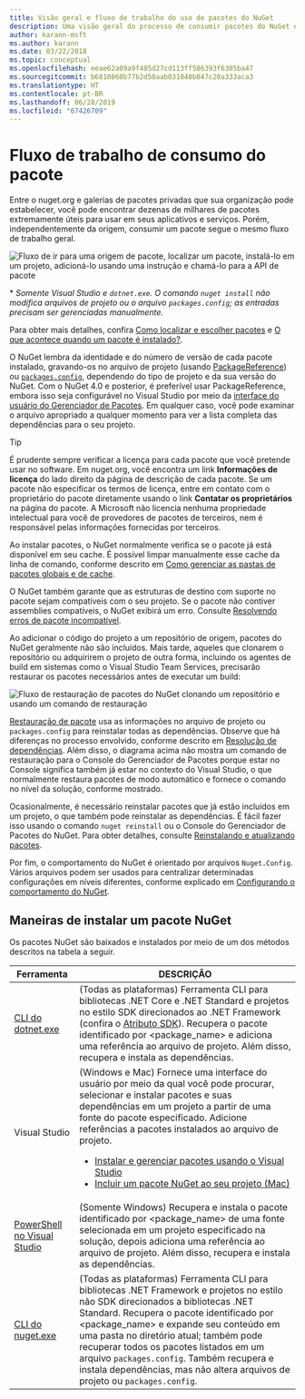 ```yaml
---
title: Visão geral e fluxo de trabalho do uso de pacotes do NuGet
description: Uma visão geral do processo de consumir pacotes do NuGet em um projeto, com links para outras partes específicas do processo.
author: karann-msft
ms.author: karann
ms.date: 03/22/2018
ms.topic: conceptual
ms.openlocfilehash: eeae62a09a9f405d27cd113ff586393f6305ba47
ms.sourcegitcommit: b6810860b77b2d50aab031040b047c20a333aca3
ms.translationtype: HT
ms.contentlocale: pt-BR
ms.lasthandoff: 06/28/2019
ms.locfileid: "67426709"
---
```

# <a name="package-consumption-workflow"></a>Fluxo de trabalho de consumo do pacote

Entre o nuget.org e galerias de pacotes privadas que sua organização pode estabelecer, você pode encontrar dezenas de milhares de pacotes extremamente úteis para usar em seus aplicativos e serviços. Porém, independentemente da origem, consumir um pacote segue o mesmo fluxo de trabalho geral.

![Fluxo de ir para uma origem de pacote, localizar um pacote, instalá-lo em um projeto, adicioná-lo usando uma instrução e chamá-lo para a API de pacote](media/Overview-01-GeneralFlow.png)

\* _Somente Visual Studio e `dotnet.exe`. O comando `nuget install` não modifica arquivos de projeto ou o arquivo `packages.config`; as entradas precisam ser gerenciadas manualmente._

Para obter mais detalhes, confira [Como localizar e escolher pacotes](../consume-packages/finding-and-choosing-packages.md) e [O que acontece quando um pacote é instalado?](../concepts/package-installation-process.md).

O NuGet lembra da identidade e do número de versão de cada pacote instalado, gravando-os no arquivo de projeto (usando [PackageReference](../consume-packages/package-references-in-project-files.md)) ou [`packages.config`](../reference/packages-config.md), dependendo do tipo de projeto e da sua versão do NuGet. Com o NuGet 4.0 e posterior, é preferível usar PackageReference, embora isso seja configurável no Visual Studio por meio da [interface do usuário do Gerenciador de Pacotes](../tools/package-manager-ui.md). Em qualquer caso, você pode examinar o arquivo apropriado a qualquer momento para ver a lista completa das dependências para o seu projeto.

> [!Tip]
> É prudente sempre verificar a licença para cada pacote que você pretende usar no software. Em nuget.org, você encontra um link **Informações de licença** do lado direito da página de descrição de cada pacote. Se um pacote não especificar os termos de licença, entre em contato com o proprietário do pacote diretamente usando o link **Contatar os proprietários** na página do pacote. A Microsoft não licencia nenhuma propriedade intelectual para você de provedores de pacotes de terceiros, nem é responsável pelas informações fornecidas por terceiros.

Ao instalar pacotes, o NuGet normalmente verifica se o pacote já está disponível em seu cache. É possível limpar manualmente esse cache da linha de comando, conforme descrito em [Como gerenciar as pastas de pacotes globais e de cache](../consume-packages/managing-the-global-packages-and-cache-folders.md).

O NuGet também garante que as estruturas de destino com suporte no pacote sejam compatíveis com o seu projeto. Se o pacote não contiver assemblies compatíveis, o NuGet exibirá um erro. Consulte [Resolvendo erros de pacote incompatível](dependency-resolution.md#resolving-incompatible-package-errors).

Ao adicionar o código do projeto a um repositório de origem, pacotes do NuGet geralmente não são incluídos. Mais tarde, aqueles que clonarem o repositório ou adquirirem o projeto de outra forma, incluindo os agentes de build em sistemas como o Visual Studio Team Services, precisarão restaurar os pacotes necessários antes de executar um build:

![Fluxo de restauração de pacotes do NuGet clonando um repositório e usando um comando de restauração](media/Overview-02-RestoreFlow.png)

[Restauração de pacote](../consume-packages/package-restore.md) usa as informações no arquivo de projeto ou `packages.config` para reinstalar todas as dependências. Observe que há diferenças no processo envolvido, conforme descrito em [Resolução de dependências](../consume-packages/dependency-resolution.md). Além disso, o diagrama acima não mostra um comando de restauração para o Console do Gerenciador de Pacotes porque estar no Console significa também já estar no contexto do Visual Studio, o que normalmente restaura pacotes de modo automático e fornece o comando no nível da solução, conforme mostrado.

Ocasionalmente, é necessário reinstalar pacotes que já estão incluídos em um projeto, o que também pode reinstalar as dependências. É fácil fazer isso usando o comando `nuget reinstall` ou o Console do Gerenciador de Pacotes do NuGet. Para obter detalhes, consulte [Reinstalando e atualizando pacotes](../consume-packages/reinstalling-and-updating-packages.md).

Por fim, o comportamento do NuGet é orientado por arquivos `Nuget.Config`. Vários arquivos podem ser usados para centralizar determinadas configurações em níveis diferentes, conforme explicado em [Configurando o comportamento do NuGet](../consume-packages/configuring-nuget-behavior.md).

## <a name="ways-to-install-a-nuget-package"></a>Maneiras de instalar um pacote NuGet

Os pacotes NuGet são baixados e instalados por meio de um dos métodos descritos na tabela a seguir.

| Ferramenta | DESCRIÇÃO |
| --- | --- |
| [CLI do dotnet.exe](install-use-packages-dotnet-cli.md) | (Todas as plataformas) Ferramenta CLI para bibliotecas .NET Core e .NET Standard e projetos no estilo SDK direcionados ao .NET Framework (confira o [Atributo SDK](/dotnet/core/tools/csproj#additions)). Recupera o pacote identificado por \<package_name\> e adiciona uma referência ao arquivo de projeto. Além disso, recupera e instala as dependências. |
| Visual Studio | (Windows e Mac) Fornece uma interface do usuário por meio da qual você pode procurar, selecionar e instalar pacotes e suas dependências em um projeto a partir de uma fonte do pacote especificado. Adicione referências a pacotes instalados ao arquivo de projeto.<ul><li>[Instalar e gerenciar pacotes usando o Visual Studio](../tools/package-manager-ui.md)</li><li>[Incluir um pacote NuGet ao seu projeto (Mac)](/visualstudio/mac/nuget-walkthrough)</li></ul> |
| [PowerShell no Visual Studio](../tools/package-manager-console.md) | (Somente Windows) Recupera e instala o pacote identificado por \<package_name\> de uma fonte selecionada em um projeto especificado na solução, depois adiciona uma referência ao arquivo de projeto. Além disso, recupera e instala as dependências. |
| [CLI do nuget.exe](install-use-packages-dotnet-cli.md) | (Todas as plataformas) Ferramenta CLI para bibliotecas .NET Framework e projetos no estilo não SDK direcionados a bibliotecas .NET Standard. Recupera o pacote identificado por \<package_name\> e expande seu conteúdo em uma pasta no diretório atual; também pode recuperar todos os pacotes listados em um arquivo `packages.config`. Também recupera e instala dependências, mas não altera arquivos de projeto ou `packages.config`. |
